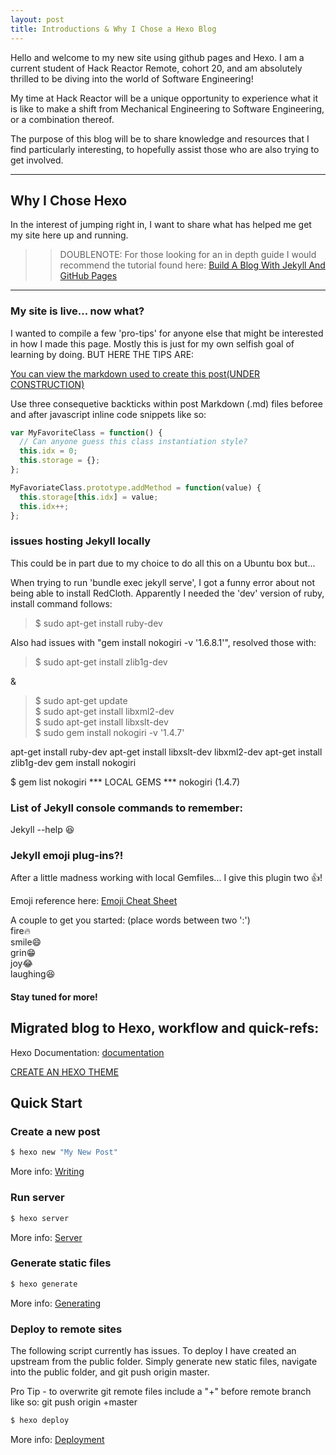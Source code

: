 ```yaml
---
layout: post
title: Introductions & Why I Chose a Hexo Blog
---
```


Hello and welcome to my new site using github pages and Hexo.  I am a current student of Hack Reactor Remote, cohort 20, and am absolutely thrilled to be diving into the world of Software Engineering!  

My time at Hack Reactor will be a unique opportunity to experience what it is like to make a shift from Mechanical Engineering to Software Engineering, or a combination thereof.

The purpose of this blog will be to share knowledge and resources that I find particularly interesting, to hopefully assist those who are also trying to get involved.

----

## Why I Chose Hexo

In the interest of jumping right in, I want to share what has helped me get my site here up and running.

>>DOUBLENOTE: For those looking for an in depth guide I would recommend the tutorial found here:   [Build A Blog With Jekyll And GitHub Pages](https://www.smashingmagazine.com/2014/08/build-blog-jekyll-github-pages/)

---


### My site is live... now what?

I wanted to compile a few 'pro-tips' for anyone else that might be interested in how I made this page. Mostly this is just for my own selfish goal of learning by doing. BUT HERE THE TIPS ARE:

[You can view the markdown used to create this post(UNDER CONSTRUCTION)](https://raw.githubusercontent.com/barryclark/www.jekyllnow.com/gh-pages/_posts/2014-6-19-Markdown-Style-Guide.md)

Use three consequetive backticks within post Markdown (.md) files beforee and after javascript inline code snippets like so:

```javascript
var MyFavoriteClass = function() {
  // Can anyone guess this class instantiation style?
  this.idx = 0;
  this.storage = {};
};

MyFavoriateClass.prototype.addMethod = function(value) {
  this.storage[this.idx] = value;
  this.idx++;
};
```

### issues hosting Jekyll locally
This could be in part due to my choice to do all this on a Ubuntu box but...

When trying to run 'bundle exec jekyll serve', I got a funny error about not being able to install RedCloth. Apparently I needed the 'dev' version of ruby, install command follows:  

> $ sudo apt-get install ruby-dev

Also had issues with "gem install nokogiri -v '1.6.8.1'", resolved those with:  
> $ sudo apt-get install zlib1g-dev

 &  
> $ sudo apt-get update  
> $ sudo apt-get install libxml2-dev  
> $ sudo apt-get install libxslt-dev  
> $ sudo gem install nokogiri -v '1.4.7'  


apt-get install ruby-dev
apt-get install libxslt-dev libxml2-dev
apt-get install zlib1g-dev
gem install nokogiri

$ gem list nokogiri
*** LOCAL GEMS ***
nokogiri (1.4.7)

### List of Jekyll console commands to remember:

Jekyll --help
:satisfied:

### Jekyll emoji plug-ins?!

After a little madness working with local Gemfiles...
I give this plugin two :+1:!  

Emoji reference here: [Emoji Cheat Sheet](http://www.webpagefx.com/tools/emoji-cheat-sheet/)  

A couple to get you started:
(place words between two ':')  
fire:fire:  
smile:smile:  
grin:grin:  
joy:joy:  
laughing:laughing:  

#### Stay tuned for more!



## Migrated blog to Hexo, workflow and quick-refs:

Hexo Documentation: [documentation](https://hexo.io/docs/)


[CREATE AN HEXO THEME](http://www.codeblocq.com/2016/03/Create-an-Hexo-Theme-Part-1-Index/)


## Quick Start

### Create a new post

``` bash
$ hexo new "My New Post"
```

More info: [Writing](https://hexo.io/docs/writing.html)

### Run server

``` bash
$ hexo server
```

More info: [Server](https://hexo.io/docs/server.html)

### Generate static files

``` bash
$ hexo generate
```

More info: [Generating](https://hexo.io/docs/generating.html)

### Deploy to remote sites

The following script currently has issues. To deploy I have created an upstream from the public folder.
Simply generate new static files, navigate into the public folder, and git push origin master.

Pro Tip - to overwrite git remote files include a "+" before remote branch like so:  git push origin +master

``` bash
$ hexo deploy
```


More info: [Deployment](https://hexo.io/docs/deployment.html)
